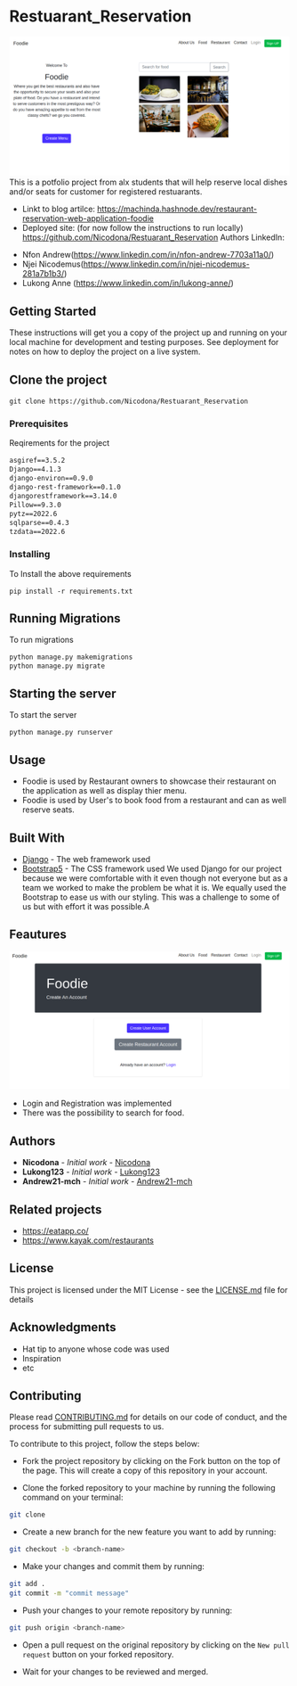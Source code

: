 # Restuarant_Reservation
![landing page](images/landing.png?raw=true "Title")
This is a potfolio project from alx students that will help reserve local dishes and/or seats for customer for registered restuarants.
* Linkt to blog artilce: https://machinda.hashnode.dev/restaurant-reservation-web-application-foodie
* Deployed site: (for now follow the instructions to run locally)  https://github.com/Nicodona/Restuarant_Reservation
Authors LinkedIn: 
- Nfon Andrew(https://www.linkedin.com/in/nfon-andrew-7703a11a0/)
- Njei Nicodemus(https://www.linkedin.com/in/njei-nicodemus-281a7b1b3/)
- Lukong Anne (https://www.linkedin.com/in/lukong-anne/)

## Getting Started

These instructions will get you a copy of the project up and running on your local machine for development and testing purposes. See deployment for notes on how to deploy the project on a live system.

## Clone the project

```
git clone https://github.com/Nicodona/Restuarant_Reservation
```

### Prerequisites

Reqirements for the project

```
asgiref==3.5.2
Django==4.1.3
django-environ==0.9.0
django-rest-framework==0.1.0
djangorestframework==3.14.0
Pillow==9.3.0
pytz==2022.6
sqlparse==0.4.3
tzdata==2022.6
```

### Installing

To Install the above requirements

```
pip install -r requirements.txt
```

## Running Migrations

To run migrations

```
python manage.py makemigrations
python manage.py migrate
```

## Starting the server

To start the server

```
python manage.py runserver
```

## Usage
* Foodie is used by Restaurant owners to showcase their restaurant on the application as well as display thier menu.
* Foodie is used by User's to book food from a restaurant and can as well reserve seats.


## Built With

* [Django](https://www.djangoproject.com/) - The web framework used
* [Bootstrap5](https://www.getbootstrap.com/) - The CSS framework used
We used Django for our project because we were comfortable with it even though not everyone but as a team we worked to make the problem be what it is. 
We equally used the Bootstrap to ease us with our styling. This was a challenge to some of us but with effort it was possible.A

## Feautures
![signup page](images/signup.png?raw=true "Title")
* Login and Registration was implemented
* There was the possibility to search for food.

## Authors

* **Nicodona** - *Initial work* - [Nicodona](https://github.com/Nicodona)
* **Lukong123** - *Initial work* - [Lukong123](https://github.com/Lukong123)
* **Andrew21-mch** - *Initial work* - [Andrew21-mch](https://github.com/Andrew21-mch)

## Related projects
* https://eatapp.co/
* https://www.kayak.com/restaurants

## License

This project is licensed under the MIT License - see the [LICENSE.md](LICENSE.md) file for details

## Acknowledgments

* Hat tip to anyone whose code was used
* Inspiration
* etc

## Contributing

Please read [CONTRIBUTING.md](https://gist.github.com/PurpleBooth/b24679402957c63ec426) for details on our code of conduct, and the process for submitting pull requests to us.

To contribute to this project, follow the steps below:

* Fork the project repository by clicking on the Fork button on the top of the page. This will create a copy of this repository in your account.

* Clone the forked repository to your machine by running the following command on your terminal:

```bash
git clone
```

* Create a new branch for the new feature you want to add by running:

```bash
git checkout -b <branch-name>
```

* Make your changes and commit them by running:

``` bash
git add .
git commit -m "commit message"
```

* Push your changes to your remote repository by running:

``` bash
git push origin <branch-name>
```

* Open a pull request on the original repository by clicking on the `New pull request` button on your forked repository.

* Wait for your changes to be reviewed and merged.


